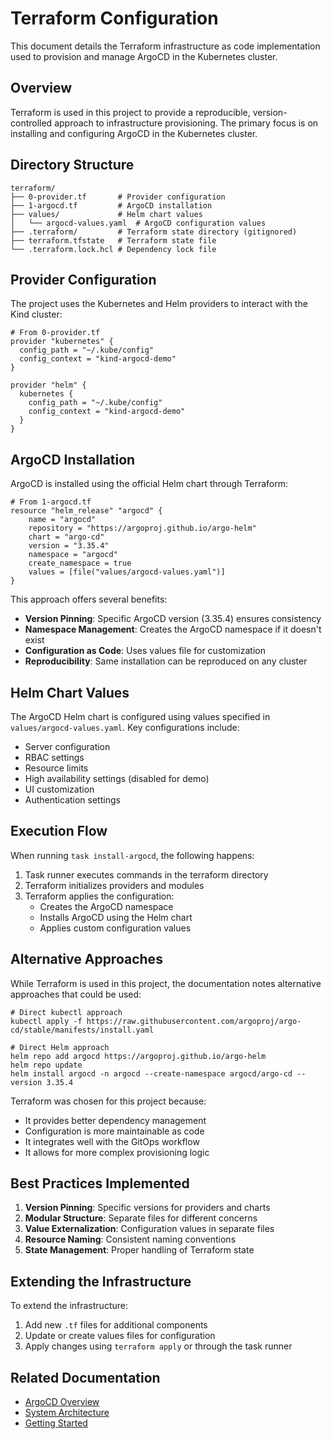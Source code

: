 # Terraform Configuration

This document details the Terraform infrastructure as code implementation used to provision and manage ArgoCD in the Kubernetes cluster.

## Overview

Terraform is used in this project to provide a reproducible, version-controlled approach to infrastructure provisioning. The primary focus is on installing and configuring ArgoCD in the Kubernetes cluster.

## Directory Structure

```
terraform/
├── 0-provider.tf       # Provider configuration
├── 1-argocd.tf         # ArgoCD installation
├── values/             # Helm chart values
│   └── argocd-values.yaml  # ArgoCD configuration values
├── .terraform/         # Terraform state directory (gitignored)
├── terraform.tfstate   # Terraform state file
└── .terraform.lock.hcl # Dependency lock file
```

## Provider Configuration

The project uses the Kubernetes and Helm providers to interact with the Kind cluster:

```hcl
# From 0-provider.tf
provider "kubernetes" {
  config_path = "~/.kube/config"
  config_context = "kind-argocd-demo"
}

provider "helm" {
  kubernetes {
    config_path = "~/.kube/config"
    config_context = "kind-argocd-demo"
  }
}
```

## ArgoCD Installation

ArgoCD is installed using the official Helm chart through Terraform:

```hcl
# From 1-argocd.tf
resource "helm_release" "argocd" {
    name = "argocd"
    repository = "https://argoproj.github.io/argo-helm"
    chart = "argo-cd"
    version = "3.35.4"
    namespace = "argocd"
    create_namespace = true
    values = [file("values/argocd-values.yaml")]
}
```

This approach offers several benefits:
- **Version Pinning**: Specific ArgoCD version (3.35.4) ensures consistency
- **Namespace Management**: Creates the ArgoCD namespace if it doesn't exist
- **Configuration as Code**: Uses values file for customization
- **Reproducibility**: Same installation can be reproduced on any cluster

## Helm Chart Values

The ArgoCD Helm chart is configured using values specified in `values/argocd-values.yaml`. Key configurations include:

- Server configuration
- RBAC settings
- Resource limits
- High availability settings (disabled for demo)
- UI customization
- Authentication settings

## Execution Flow

When running `task install-argocd`, the following happens:

1. Task runner executes commands in the terraform directory
2. Terraform initializes providers and modules
3. Terraform applies the configuration:
   - Creates the ArgoCD namespace
   - Installs ArgoCD using the Helm chart
   - Applies custom configuration values

## Alternative Approaches

While Terraform is used in this project, the documentation notes alternative approaches that could be used:

```
# Direct kubectl approach
kubectl apply -f https://raw.githubusercontent.com/argoproj/argo-cd/stable/manifests/install.yaml

# Direct Helm approach
helm repo add argocd https://argoproj.github.io/argo-helm
helm repo update
helm install argocd -n argocd --create-namespace argocd/argo-cd --version 3.35.4
```

Terraform was chosen for this project because:
- It provides better dependency management
- Configuration is more maintainable as code
- It integrates well with the GitOps workflow
- It allows for more complex provisioning logic

## Best Practices Implemented

1. **Version Pinning**: Specific versions for providers and charts
2. **Modular Structure**: Separate files for different concerns
3. **Value Externalization**: Configuration values in separate files
4. **Resource Naming**: Consistent naming conventions
5. **State Management**: Proper handling of Terraform state

## Extending the Infrastructure

To extend the infrastructure:

1. Add new `.tf` files for additional components
2. Update or create values files for configuration
3. Apply changes using `terraform apply` or through the task runner

## Related Documentation

- [ArgoCD Overview](../argocd/overview.md)
- [System Architecture](../architecture/overview.md)
- [Getting Started](../quickstart/getting-started.md)
